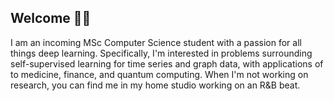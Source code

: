 ## Welcome 👋🏼
 
I am an incoming MSc Computer Science student with a passion for all things deep learning. Specifically, I'm interested in problems surrounding self-supervised learning for time series and graph data, with applications of to medicine, finance, and quantum computing. When I'm not working on research, you can find me in my home studio working on an R&B beat.

<!-- 
Coming soon
## Projects  -->
 
<!--
**xmootoo/xmootoo** is a ✨ _special_ ✨ repository because its `README.md` (this file) appears on your GitHub profile.

Here are some ideas to get you started:

- 🔭 I’m currently working on ...
- 🌱 I’m currently learning ...
- 👯 I’m looking to collaborate on ...
- 🤔 I’m looking for help with ...
- 💬 Ask me about ...
- 📫 How to reach me: ...
- 😄 Pronouns: ...
- ⚡ Fun fact: ...
-->
